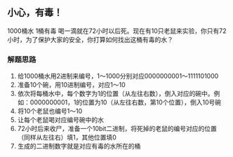 ## 小心，有毒！
1000桶水 1桶有毒 喝一滴就在72小时以后死。现在有10只老鼠来实验，你只有72小时，为了保护大家的安全，你打算如何找出这桶有毒的水？


### 解题思路
1. 给1000桶水用2进制来编号，1～1000分别对应0000000001～1111101000
2. 准备10个碗，用10进制编号，对应1～10
3. 依次将每桶水中，每个数字为1的位置（从左往右数），倒入对应的碗中。例如：0000000001，1的位置为10（从左往右数，第10个位置），倒入10号碗
4. 将10个老鼠也编号1～10
5. 让每个老鼠喝对应编号碗中的水
6. 72小时后来收尸，准备一个10bit二进制，将死掉的老鼠的编号对应的位置（同样从左往右）填1，其他位置填0
7. 生成的二进制数字就是对应有毒的水所在的桶
